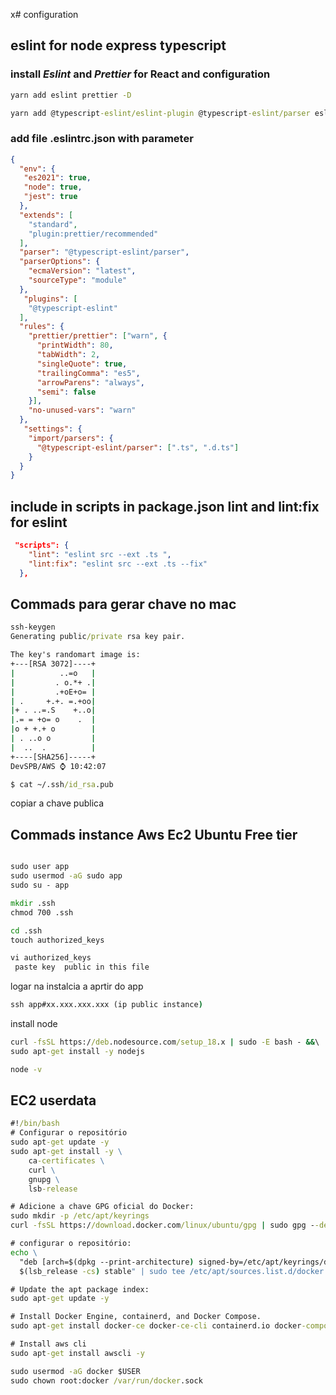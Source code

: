 x# configuration

## eslint for node express typescript

### install *Eslint* and *Prettier* for React and configuration

```cmd
yarn add eslint prettier -D
```

```cmd
yarn add @typescript-eslint/eslint-plugin @typescript-eslint/parser eslint-config-standard  eslint-plugin-promise eslint-plugin-n eslint-plugin-import eslint-import-resolver-typescript  eslint-config-prettier eslint-plugin-prettier -D 
```


### add file .eslintrc.json with parameter

```json
{
  "env": {
   "es2021": true,
   "node": true,
   "jest": true
  },
  "extends": [
    "standard",
    "plugin:prettier/recommended"
  ],
  "parser": "@typescript-eslint/parser",
  "parserOptions": {
    "ecmaVersion": "latest",
    "sourceType": "module"
  },
   "plugins": [
    "@typescript-eslint"
  ],
  "rules": {
    "prettier/prettier": ["warn", {
      "printWidth": 80,
      "tabWidth": 2,
      "singleQuote": true,
      "trailingComma": "es5",
      "arrowParens": "always",
      "semi": false
    }],
    "no-unused-vars": "warn"
  },
   "settings": {
    "import/parsers": {
      "@typescript-eslint/parser": [".ts", ".d.ts"]
    }
  }
}
```
## include in scripts in package.json lint and lint:fix for eslint

```json
 "scripts": {
    "lint": "eslint src --ext .ts ",
    "lint:fix": "eslint src --ext .ts --fix"
  },
```

## Commads para gerar chave no mac

```cmd 
ssh-keygen
Generating public/private rsa key pair.

The key's randomart image is:
+---[RSA 3072]----+
|          ..=o   |
|         . o.*+ .|
|         .+oE+o= |
| .     +.+. =.+oo|
|+ . ..=.S    +..o|
|.= = +o= o    .  |
|o + +.+ o        |
| . ..o o         |
|  ..  .          |
+----[SHA256]-----+
DevSPB/AWS ⌚ 10:42:07

$ cat ~/.ssh/id_rsa.pub

```
copiar a chave publica


## Commads instance Aws Ec2 Ubuntu Free tier

```cmd 

sudo user app
sudo usermod -aG sudo app
sudo su - app

mkdir .ssh
chmod 700 .ssh

cd .ssh
touch authorized_keys

vi authorized_keys
 paste key  public in this file

```
logar na instalcia a aprtir do app 

```cmd 
ssh app#xx.xxx.xxx.xxx (ip public instance)

```
install node 

```cmd 
curl -fsSL https://deb.nodesource.com/setup_18.x | sudo -E bash - &&\
sudo apt-get install -y nodejs

node -v

```

## EC2 userdata


```cmd
#!/bin/bash
# Configurar o repositório
sudo apt-get update -y
sudo apt-get install -y \
    ca-certificates \
    curl \
    gnupg \
    lsb-release

# Adicione a chave GPG oficial do Docker:
sudo mkdir -p /etc/apt/keyrings
curl -fsSL https://download.docker.com/linux/ubuntu/gpg | sudo gpg --dearmor -o /etc/apt/keyrings/docker.gpg

# configurar o repositório:
echo \
  "deb [arch=$(dpkg --print-architecture) signed-by=/etc/apt/keyrings/docker.gpg] https://download.docker.com/linux/ubuntu \
  $(lsb_release -cs) stable" | sudo tee /etc/apt/sources.list.d/docker.list > /dev/null

# Update the apt package index:
sudo apt-get update -y

# Install Docker Engine, containerd, and Docker Compose.
sudo apt-get install docker-ce docker-ce-cli containerd.io docker-compose-plugin -y

# Install aws cli
sudo apt-get install awscli -y

sudo usermod -aG docker $USER
sudo chown root:docker /var/run/docker.sock
```